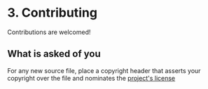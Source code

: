 # 3. Contributing

Contributions are welcomed!

## What is asked of you

For any new source file, place a copyright header
that asserts your copyright over the file and
nominates the [project's license](../license.md)
